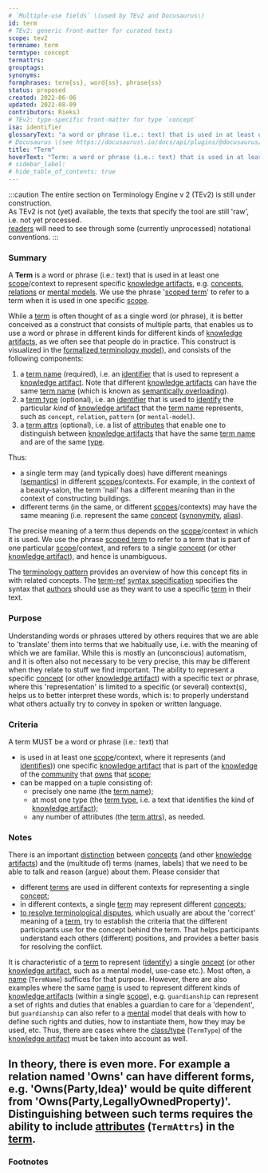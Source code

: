 ```yaml
---
# `Multiple-use fields` \(used by TEv2 and Docusaurus\)
id: term
# TEv2: generic front-matter for curated texts
scope: tev2
termname: term
termtype: concept
termattrs:
grouptags:
synonyms:
formphrases: term{ss}, word{ss}, phrase{ss}
status: proposed
created: 2022-06-06
updated: 2022-08-09
contributors: RieksJ
# TEv2: type-specific front-matter for type `concept`
isa: identifier
glossaryText: "a word or phrase (i.e.: text) that is used in at least one [scope](@)/context to represent specific [knowledge artifacts](@)."
# Docusaurus \(see https://docusaurus\.io/docs/api/plugins/@docusaurus/plugin-content-docs#markdown-front-matter\):
title: "Term"
hoverText: "Term: a word or phrase (i.e.: text) that is used in at least one Scope/context to represent specific Knowledge Artifacts, e.g. Concepts, Relations or Mental Models."
# sidebar_label:
# hide_table_of_contents: true
---
```


:::caution
The entire section on Terminology Engine v 2 (TEv2) is still under construction.<br/>
As TEv2 is not (yet) available, the texts that specify the tool are still 'raw', i.e. not yet processed.<br/>[readers](@) will need to see through some (currently unprocessed) notational conventions.
:::

### Summary
A **Term** is a word or phrase (i.e.: text) that is used in at least one [scope](@)/context to represent specific [knowledge artifacts](@), e.g. [concepts](@), [relations](@) or [mental models](@). We use the phrase '[scoped term](@)' to refer to a term when it is used in one specific [scope](@).

While a [term](@) is often thought of as a single word (or phrase), it is better conceived as a construct that consists of multiple parts, that enables us to use a word or phrase in different kinds for different kinds of [knowledge artifacts](@), as we often see that people do in practice. This construct is visualized in the [formalized terminology model](/docs/tev2/terms/patterns/pattern-terminology#formalized-model)), and consists of the following components:

1. a [term name](@) (required), i.e. an [identifier](@) that is used to represent a [knowledge artifact](@). Note that different [knowledge artifacts](@) can have the same [term name](@) (which is known as [semantically overloading](https://en.wikipedia.org/wiki/Semantic_overload)).
2. a [term type](@) (optional), i.e. an [identifier](@) that is used to [identify](@) the particular *kind* of [knowledge artifact](@) that the [term name](@) represents, such as `concept`, `relation`, `pattern` (or `mental-model`).
3. a [term attrs](@) (optional), i.e. a list of [attributes](term-attrs@) that enable one to distinguish between [knowledge artifacts](@) that have the same [term name](@) and are of the same [type](term-type@).

Thus:
- a single term may (and typically does) have different meanings ([semantics](@)) in different [scopes](@)/contexts. For example, in the context of a beauty-salon, the term 'nail' has a different meaning than in the context of constructing buildings.
- different terms (in the same, or different [scopes](@)/contexts) may have the same meaning (i.e. represent the same [concept](@) ([synonymity](https://en.wikipedia.org/wiki/Synonym), [alias](https://www.merriam-webster.com/dictionary/alias)).

The precise meaning of a term thus depends on the [scope](@)/context in which it is used. We use the phrase [scoped term](@) to refer to a term that is part of one particular [scope](@)/context, and refers to a single [concept](@) (or other [knowledge artifact](@)), and hence is unambiguous.

The [terminology pattern](pattern-terminology@) provides an overview of how this concept fits in with related concepts.
The [term-ref](@) [syntax specification](/docs/tev2/spec-syntax/term-ref-syntax) specifies the syntax that [authors](@) should use as they want to use a specific [term](@) in their text.

### Purpose
Understanding words or phrases uttered by others requires that we are able to 'translate' them into terms that we habitually use, i.e. with the meaning of which we are familiar. While this is mostly an (unconscious) automatism, and it is often also not necessary to be very precise, this may be different when they relate to stuff we find important. The ability to represent a specific [concept](@) (or other [knowledge artifact](@)) with a specific text or phrase, where this 'representation' is limited to a specific (or several) context(s), helps us to better interpret these words, which is: to properly understand what others actually try to convey in spoken or written language.

### Criteria
A term MUST be a word or phrase (i.e.: text) that
- is used in at least one [scope](@)/context, where it represents (and [identifies](@))) one specific [knowledge artifact](@) that is part of the [knowledge](@) of the [community](@) that [owns](@) that [scope](@);
- can be mapped on a tuple consisting of:
   - precisely one name (the [term name](@));
   - at most one type (the [term type](@), i.e. a text that identifies the kind of [knowledge artifact](@));
   - any number of attributes (the [term attrs](@)), as needed.

### Notes
There is an important [distinction](https://simple.wikipedia.org/wiki/Concept) between [concepts](@) (and other [knowledge artifacts](@)) and the (multitude of) terms (names, labels) that we need to be able to talk and reason (argue) about them. Please consider that

* different [terms](@) are used in different contexts for representing a single [concept](@);
* in different contexts, a single [term](@) may represent different [concepts](@);
* [to resolve terminological disputes](http://resolver.tudelft.nl/uuid:964a90da-da81-4d38-9f45-84f3f5fa96b3), which usually are about the 'correct' meaning of a [term](@), try to establish the criteria that the different participants use for the concept behind the term. That helps participants understand each others (different) positions, and provides a better basis for resolving the conflict.

It is characteristic of a [term](scoped-term@) to represent ([identify](@)) a single [oncept](@) (or other [knowledge artifact](@), such as a mental model, use-case etc.). Most often, a [name](term-name@) (`TermName`) suffices for that purpose. However, there are also examples where the same [name](term-name@) is used to represent different kinds of [knowledge artifacts](@) (within a single [scope](@)), e.g. `guardianship` can represent a set of rights and duties that enables a guardian to care for a 'dependent', but `guardianship` can also refer to a [mental](@) model that deals with how to define such rights and duties, how to instantiate them, how they may be used, etc. Thus, there are cases where the [class/type](term-type@) (`TermType`) of the [knowledge artifact](@) must be taken into account as well.

In theory, there is even more. For example a relation named 'Owns' can have different forms, e.g. 'Owns(Party,Idea)' would be quite different from 'Owns(Party,LegallyOwnedProperty)'. Distinguishing between such terms requires the ability to include [attributes](term-attrs@) (`TermAttrs`) in the [term](scoped-term@).
---
### Footnotes

[^1]: WikiPedia has a concise [explanation of concepts](https://en.wikipedia.org/wiki/Concept). We use the term 'concept' as a [mental representation](https://en.wikipedia.org/wiki/Mental_representation).

[^2]: For the difference between 'Concept' and 'Term', see https://simple.wikipedia.org/wiki/Concept.
